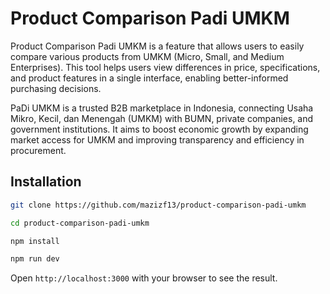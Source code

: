 # Product Comparison Padi UMKM

Product Comparison Padi UMKM is a feature that allows users to easily compare various products from UMKM (Micro, Small, and Medium Enterprises). This tool helps users view differences in price, specifications, and product features in a single interface, enabling better-informed purchasing decisions.

PaDi UMKM is a trusted B2B marketplace in Indonesia, connecting Usaha Mikro, Kecil, dan Menengah (UMKM) with BUMN, private companies, and government institutions. It aims to boost economic growth by expanding market access for UMKM and improving transparency and efficiency in procurement.

## Installation

```bash
git clone https://github.com/mazizf13/product-comparison-padi-umkm
```
```bash
cd product-comparison-padi-umkm
```
```bash
npm install
```
```bash
npm run dev
```
Open ```http://localhost:3000``` with your browser to see the result.
